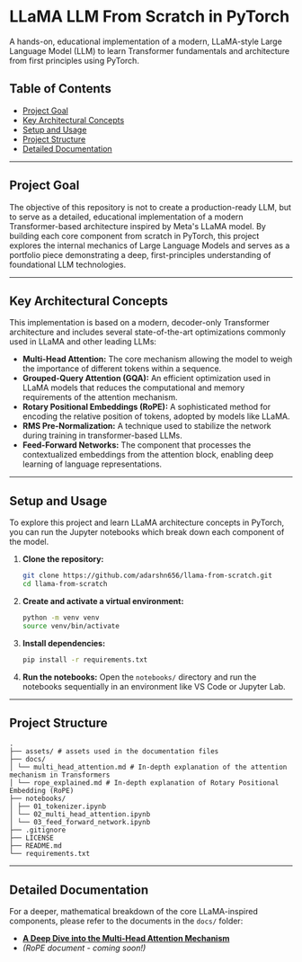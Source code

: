 # LLaMA LLM From Scratch in PyTorch

A hands-on, educational implementation of a modern, LLaMA-style Large Language Model (LLM) to learn Transformer fundamentals and architecture from first principles using PyTorch.

## Table of Contents
- [Project Goal](#project-goal)
- [Key Architectural Concepts](#key-architectural-concepts)
- [Setup and Usage](#setup-and-usage)
- [Project Structure](#project-structure)
- [Detailed Documentation](#detailed-documentation)

---

## Project Goal
The objective of this repository is not to create a production-ready LLM, but to serve as a detailed, educational implementation of a modern Transformer-based architecture inspired by Meta's LLaMA model. By building each core component from scratch in PyTorch, this project explores the internal mechanics of Large Language Models and serves as a portfolio piece demonstrating a deep, first-principles understanding of foundational LLM technologies.

---

## Key Architectural Concepts
This implementation is based on a modern, decoder-only Transformer architecture and includes several state-of-the-art optimizations commonly used in LLaMA and other leading LLMs:

* **Multi-Head Attention:** The core mechanism allowing the model to weigh the importance of different tokens within a sequence.
* **Grouped-Query Attention (GQA):** An efficient optimization used in LLaMA models that reduces the computational and memory requirements of the attention mechanism.
* **Rotary Positional Embeddings (RoPE):** A sophisticated method for encoding the relative position of tokens, adopted by models like LLaMA.
* **RMS Pre-Normalization:** A technique used to stabilize the network during training in transformer-based LLMs.
* **Feed-Forward Networks:** The component that processes the contextualized embeddings from the attention block, enabling deep learning of language representations.

---

## Setup and Usage
To explore this project and learn LLaMA architecture concepts in PyTorch, you can run the Jupyter notebooks which break down each component of the model.

1.  **Clone the repository:**
    ```bash
    git clone https://github.com/adarshn656/llama-from-scratch.git
    cd llama-from-scratch
    ```
2.  **Create and activate a virtual environment:**
    ```bash
    python -m venv venv
    source venv/bin/activate
    ```
3.  **Install dependencies:**
    ```bash
    pip install -r requirements.txt
    ```
4.  **Run the notebooks:**
    Open the `notebooks/` directory and run the notebooks sequentially in an environment like VS Code or Jupyter Lab.

---

## Project Structure
```
.
├── assets/ # assets used in the documentation files
├── docs/
│ └── multi_head_attention.md # In-depth explanation of the attention mechanism in Transformers
│ └── rope_explained.md # In-depth explanation of Rotary Positional Embedding (RoPE)
├── notebooks/
│ ├── 01_tokenizer.ipynb
│ └── 02_multi_head_attention.ipynb
│ └── 03_feed_forward_network.ipynb
├── .gitignore
├── LICENSE
├── README.md
└── requirements.txt
```

---

## Detailed Documentation
For a deeper, mathematical breakdown of the core LLaMA-inspired components, please refer to the documents in the `docs/` folder:

* **[A Deep Dive into the Multi-Head Attention Mechanism](./docs/multi_head_attention.md)**
* *(RoPE document - coming soon!)*
